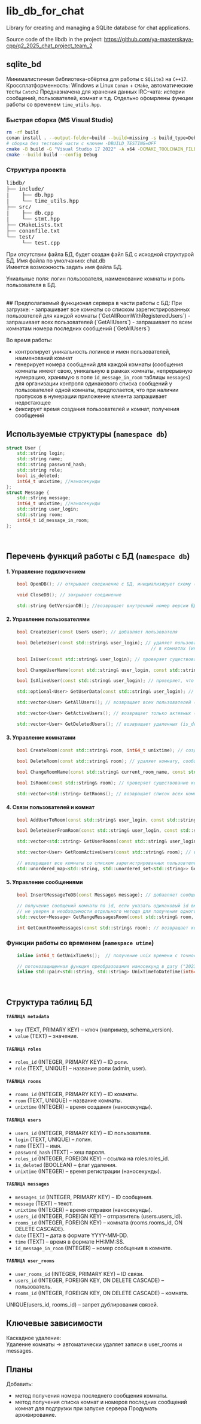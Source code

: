 # lib_db_for_chat
Library for creating and managing a SQLite database for chat applications.

Source code of the libdb in the project: https://github.com/ya-masterskaya-cpp/q2_2025_chat_project_team_2

## sqlite_bd

Минималистичная библиотека-обёртка для работы с `SQLite3` на `C++17`. Кроссплатформенность: Windows и Linux
`Conan` + `CMake`, автоматические тесты `Catch2`
Предназначена для хранения данных IRC-чата: истории сообщений, пользователей, комнат и т.д. 
Отдельно офомрлены функции работы со временем `time_utils.hpp`.

### Быстрая сборка (MS Visual Studio)

```bash
rm -rf build
conan install . --output-folder=build --build=missing -s build_type=Debug
# сборка без тестовой части с ключем -DBUILD_TESTING=OFF
cmake -B build -G "Visual Studio 17 2022" -A x64 -DCMAKE_TOOLCHAIN_FILE=build/conan_toolchain.cmake
cmake --build build --config Debug
```
### Структура проекта
<pre>
libdb/
├── include/        
|    ├── db.hpp
|    └── time_utils.hpp
├── src/            
|    ├── db.cpp
|    └── stmt.hpp
├── CMakeLists.txt  
├── conanfile.txt 
└── test/           
     └── test.cpp </pre>

При отсутствии файла БД, будет создан файл БД с исходной структурой БД. Имя файла по умолчанию: chat.db </br>
Имеется возможность задать имя файла БД. </br>

Униальные поля: логин пользователя, наименование комнаты и роль пользователя в БД. </br>

</br>
## Предполагаемый функционал сервера в части работы с БД:
При загрузке:
- запрашивает все комнаты со списком зарегистрированных пользовтелей для каждой комнаты (`GetAllRoomWithRegisteredUsers`)
- запрашивает всех пользователей (`GetAllUsers`)
- запрашивает по всем комнатам номера последних сообщений (`GetAllUsers`)
  
Во время работы:
- контролирует уникальность логинов и имен пользователей, наименований комнат
- генерирует номера сообщений для каждой комнаты (сообщения комнаты имеют свою, уникальную в рамках комнаты, непрерывную нумерацию, хранимую в поле `id_message_in_room` таблицы `messages`) для организации контроля одинакового списка сообщений у пользователей одной комнаты, предполается, что при наличии пропусков в нумерации приложение клиента запрашивает недостающее
- фиксирует время создания пользователей и комнат, получения сообщений </br>

## Используемые структуры (`namespace db`)
```cpp
struct User {
    std::string login;
    std::string name;
    std::string password_hash;
    std::string role;
    bool is_deleted;
    int64_t unixtime; //наносекунды
};
struct Message {
    std::string message;
    int64_t unixtime; //наносекунды
    std::string user_login;
    std::string room;
    int64_t id_message_in_room;
};
```
</br>

## Перечень функций работы с БД (`namespace db`)

#### 1. Управление подключением
``` cpp
    bool OpenDB(); // открывает соединение с БД, инициализирует схему (если БД новая)

    void CloseDB(); // закрывает соединение

    std::string GetVersionDB(); //возвращает внутренний номер версии БД
```
#### 2. Управление пользователями
``` cpp
    bool CreateUser(const User& user); // добавляет пользователя

    bool DeleteUser(const std::string& user_login); // удаляет пользователя, если он не состоит
                                                      // в комнатах (иначе только is_deleted = true)

    bool IsUser(const std::string& user_login); // проверяет существование пользователя

    bool ChangeUserName(const std::string& user_login, const std::string& new_name); // меняет имя пользователя

    bool IsAliveUser(const std::string& user_login); // проверяет, что пользователь существует и не помечен на удаление

    std::optional<User> GetUserData(const std::string& user_login); // возвращает информацию по отдельному пользователю

    std::vector<User> GetAllUsers(); // возвращает всех пользователей (включая удаленных)

    std::vector<User> GetActiveUsers(); // возвращает только активных (is_deleted = false)

    std::vector<User> GetDeletedUsers(); // возвращает удаленных (is_deleted = true)
```
#### 3. Управление комнатами
``` cpp
    bool CreateRoom(const std::string& room, int64_t unixtime); // создает комнату

    bool DeleteRoom(const std::string& room); // удаляет комнату, сообщения комнаты из БД и связи пользователей с конатой

    bool ChangeRoomName(const std::string& current_room_name, const std::string& new_room_name); // переименование комнаты

    bool IsRoom(const std::string& room); // проверяет существование комнаты

    std::vector<std::string> GetRooms(); // возвращает список всех комнат
```
#### 4. Связи пользователей и комнат
``` cpp
    bool AddUserToRoom(const std::string& user_login, const std::string& room); // добавляет пользователя в комнату

    bool DeleteUserFromRoom(const std::string& user_login, const std::string& room); // удаляет пользователя из комнаты

    std::vector<std::string> GetUserRooms(const std::string& user_login); // возвращает комнаты пользователя

    std::vector<User> GetRoomActiveUsers(const std::string& room); // возвращает активных пользователей комнаты

    // возвращает все комнаты со списком зарегистрированных пользовтелей для каждой комнаты
    std::unordered_map<std::string, std::unordered_set<std::string>> GetAllRoomWithRegisteredUsers();
```
#### 5. Управление сообщениями
``` cpp
    bool InsertMessageToDB(const Message& message); // добавляет сообщение в комнату

    // получение сообщений комнаты по id, если указать одинаковый id вместо диапазоно, то получим одно сообщение
    // не уверен в необходимости отдельного метода для получения одного сообщения
    std::vector<Message> GetRangeMessagesRoom(const std::string& room, int64_t id_message_begin, int64_t id_message_end);

    int GetCountRoomMessages(const std::string& room); // возвращает количество сообщений в комнате
```

### Функции работы со временем (`namespace utime`)
```cpp
    inline int64_t GetUnixTimeNs();  // получение unix времени с точностью до наносекунды

    // потокозащищенная функция преобразования наносекунд в дату ("2023-11-15") и время ("14:30:45")
    inline std::pair<std::string, std::string> UnixTimeToDateTime(int64_t unix_time_ns);
```
</br>

## Структура таблиц БД

#### `ТАБЛИЦА metadata` </br>
- `key` (TEXT, PRIMARY KEY) – ключ (например, schema_version).</br>
- `value` (TEXT) – значение.</br>

#### `ТАБЛИЦА roles`
- `roles_id` (INTEGER, PRIMARY KEY) – ID роли.
- `role` (TEXT, UNIQUE) – название роли (admin, user).

#### `ТАБЛИЦА rooms`
- `rooms_id` (INTEGER, PRIMARY KEY) – ID комнаты.
- `room` (TEXT, UNIQUE) – название комнаты.
- `unixtime` (INTEGER) – время создания (наносекунды).

#### `ТАБЛИЦА users`
- `users_id` (INTEGER, PRIMARY KEY) – ID пользователя.
- `login` (TEXT, UNIQUE) – логин.
- `name` (TEXT) – имя.
- `password_hash` (TEXT) – хеш пароля.
- `roles_id` (INTEGER, FOREIGN KEY) – ссылка на roles.roles_id.
- `is_deleted` (BOOLEAN) – флаг удаления.
- `unixtime` (INTEGER) – время регистрации (наносекунды).

#### `ТАБЛИЦА messages`
- `messages_id` (INTEGER, PRIMARY KEY) – ID сообщения.
- `message` (TEXT) – текст.
- `unixtime` (INTEGER) – время отправки (наносекунды).
- `users_id` (INTEGER, FOREIGN KEY) – отправитель (users.users_id).
- `rooms_id` (INTEGER, FOREIGN KEY) – комната (rooms.rooms_id, ON DELETE CASCADE).
- `date` (TEXT) – дата в формате YYYY-MM-DD.
- `time` (TEXT) – время в формате HH:MM:SS.
- `id_message_in_room` (INTEGER) – номер сообщения в комнате.

#### `ТАБЛИЦА user_rooms`
- `user_rooms_id` (INTEGER, PRIMARY KEY) – ID связи.
- `users_id` (INTEGER, FOREIGN KEY, ON DELETE CASCADE) – пользователь.
- `rooms_id` (INTEGER, FOREIGN KEY, ON DELETE CASCADE) – комната.

UNIQUE(users_id, rooms_id) – запрет дублирования связей.
</br>

## Ключевые зависимости

Каскадное удаление: </br>
Удаление комнаты → автоматически удаляет записи в user_rooms и messages.
</br>

## Планы
Добавить:
- метод получения номера последнего сообщения комнаты.
- метод получения списка комнат и номеров последних сообщений комнат для подгрузки при запуске сервера
Продумать архивирование.
